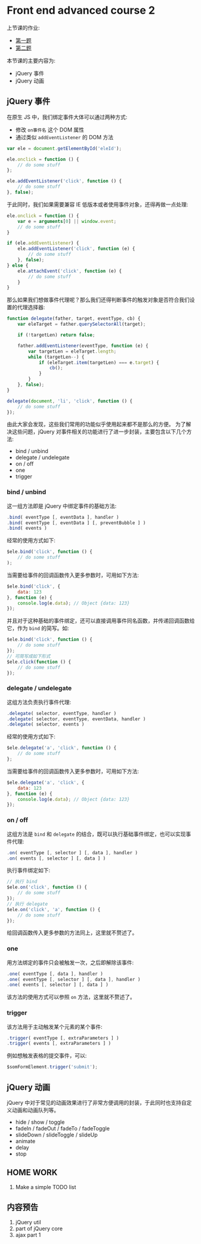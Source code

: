# Front end advanced course 2

上节课的作业:

- [第一题](http://poppinlp.github.io/front-end-appetizers/homework/jquery1/1.html)
- [第二题](http://poppinlp.github.io/front-end-appetizers/homework/jquery1/2.html)

本节课的主要内容为:

- jQuery 事件
- jQuery 动画

## jQuery 事件

在原生 JS 中，我们绑定事件大体可以通过两种方式:

- 修改 `on事件名` 这个 DOM 属性
- 通过类似 `addEventListener` 的 DOM 方法

```js
var ele = document.getElementById('eleId');

ele.onclick = function () {
    // do some stuff
};

ele.addEventListener('click', function () {
    // do some stuff
}, false);
```

于此同时，我们如果需要兼容 IE 低版本或者使用事件对象，还得再做一点处理:

```js
ele.onclick = function () {
    var e = arguments[0] || window.event;
    // do some stuff
}

if (ele.addEventListener) {
    ele.addEventListener('click', function (e) {
        // do some stuff
    }, false);
} else {
    ele.attachEvent('click', function (e) {
        // do some stuff
    }
}
```

那么如果我们想做事件代理呢？那么我们还得判断事件的触发对象是否符合我们设置的代理选择器:

```js
function delegate(father, target, eventType, cb) {
    var eleTarget = father.querySelectorAll(target);

    if (!targetLen) return false;

    father.addEventListener(eventType, function (e) {
        var targetLen = eleTarget.length;
        while (targetLen--) {
            if (eleTarget.item(targetLen) === e.target) {
                cb();
            }
        }
    }, false);
}

delegate(document, 'li', 'click', function () {
    // do some stuff
});
```

由此大家会发现，这些我们常用的功能似乎使用起来都不是那么的方便。
为了解决这些问题，jQuery 对事件相关的功能进行了进一步封装，主要包含以下几个方法:

- bind / unbind
- delegate / undelegate
- on / off
- one
- trigger

### bind / unbind

这一组方法即是 jQuery 中绑定事件的基础方法:

```js
.bind( eventType [, eventData ], handler )
.bind( eventType [, eventData ] [, preventBubble ] )
.bind( events )
```

经常的使用方式如下:

```js
$ele.bind('click', function () {
    // do some stuff
);
```

当需要给事件的回调函数传入更多参数时，可用如下方法:

```js
$ele.bind('click', {
    data: 123
}, function (e) {
    console.log(e.data); // Object {data: 123}
});
```

并且对于这种基础的事件绑定，还可以直接调用事件同名函数，并传递回调函数给它，作为 `bind` 的简写。如:

```js
$ele.bind('click', function () {
    // do some stuff
});
// 可简写成如下形式
$ele.click(function () {
    // do some stuff
});
```

### delegate / undelegate

这组方法负责执行事件代理:

```js
.delegate( selector, eventType, handler )
.delegate( selector, eventType, eventData, handler )
.delegate( selector, events )
```

经常的使用方式如下:

```js
$ele.delegate('a', 'click', function () {
    // do some stuff
};
```

当需要给事件的回调函数传入更多参数时，可用如下方法:

```js
$ele.delegate('a', 'click', {
    data: 123
}, function (e) {
    console.log(e.data); // Object {data: 123}
});
```

### on / off

这组方法是 `bind` 和 `delegate` 的结合，既可以执行基础事件绑定，也可以实现事件代理:

```js
.on( eventType [, selector ] [, data ], handler )
.on( events [, selector ] [, data ] )
```

执行事件绑定如下:

```js
// 执行 bind
$ele.on('click', function () {
    // do some stuff
});
// 执行 delegate
$ele.on('click', 'a', function () {
    // do some stuff
});
```

给回调函数传入更多参数的方法同上，这里就不赘述了。

### one

用方法绑定的事件只会被触发一次，之后即解除该事件:

```js
.one( eventType [, data ], handler )
.one( eventType [, selector ] [, data ], handler )
.one( events [, selector ] [, data ] )
```

该方法的使用方式可以参照 `on` 方法，这里就不赘述了。

### trigger

该方法用于主动触发某个元素的某个事件:

```js
.trigger( eventType [, extraParameters ] )
.trigger( events [, extraParameters ] )
```

例如想触发表格的提交事件，可以:

```js
$somFormElement.trigger('submit');
```

## jQuery 动画

jQuery 中对于常见的动画效果进行了非常方便调用的封装，于此同时也支持自定义动画和动画队列等。

- hide / show / toggle
- fadeIn / fadeOut / fadeTo / fadeToggle
- slideDown / slideToggle / slideUp
- animate
- delay
- stop

## HOME WORK

1. Make a simple TODO list

## 内容预告

1. jQuery util
2. part of jQuery core
3. ajax part 1
